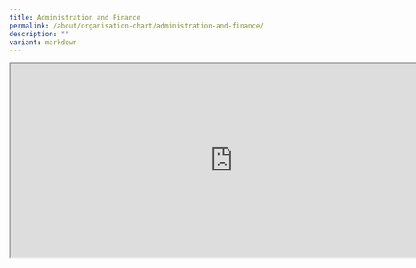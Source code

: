 ```yaml
---
title: Administration and Finance
permalink: /about/organisation-chart/administration-and-finance/
description: ""
variant: markdown
---
```

<iframe src="https://docs.google.com/document/d/e/2PACX-1vTsnsgEjNTrT-SUVisos4VCwq7m6S651onX_0Ng6cBgKl-lGdc2rHQwSuXrakAAyieRdnbwtr723Lrb/pub?embedded=true" width="800px" height="350px" scrolling="no"></iframe>